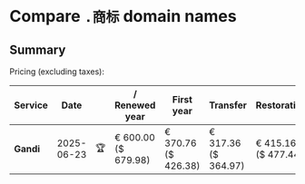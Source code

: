 # Compare `.商标` domain names

## Summary

Pricing (excluding taxes):

| Service | Date |  | / Renewed year | First year | Transfer | Restoration |
|--|--|--|--|--|--|--|
| **Gandi** | 2025-06-23 | 🏆 | € 600.00<br>($ 679.98) | € 370.76<br>($ 426.38) | € 317.36<br>($ 364.97) | € 415.16<br>($ 477.44) |
